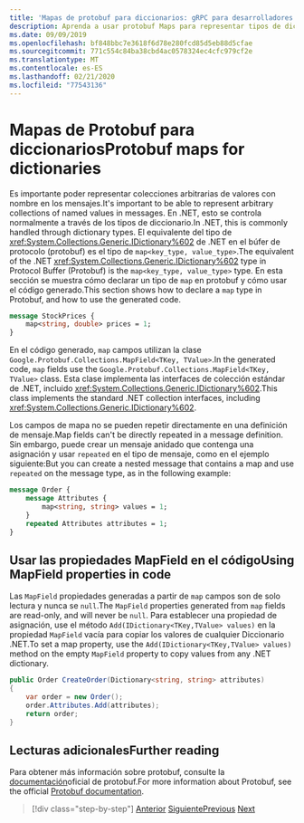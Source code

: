 ```yaml
---
title: 'Mapas de protobuf para diccionarios: gRPC para desarrolladores de WCF'
description: Aprenda a usar protobuf Maps para representar tipos de diccionario en .NET.
ms.date: 09/09/2019
ms.openlocfilehash: bf848bbc7e3618f6d78e280fcd85d5eb88d5cfae
ms.sourcegitcommit: 771c554c84ba38cbd4ac0578324ec4cfc979cf2e
ms.translationtype: MT
ms.contentlocale: es-ES
ms.lasthandoff: 02/21/2020
ms.locfileid: "77543136"
---
```

# <a name="protobuf-maps-for-dictionaries"></a><span data-ttu-id="33d36-103">Mapas de Protobuf para diccionarios</span><span class="sxs-lookup"><span data-stu-id="33d36-103">Protobuf maps for dictionaries</span></span>

<span data-ttu-id="33d36-104">Es importante poder representar colecciones arbitrarias de valores con nombre en los mensajes.</span><span class="sxs-lookup"><span data-stu-id="33d36-104">It's important to be able to represent arbitrary collections of named values in messages.</span></span> <span data-ttu-id="33d36-105">En .NET, esto se controla normalmente a través de los tipos de diccionario.</span><span class="sxs-lookup"><span data-stu-id="33d36-105">In .NET, this is commonly handled through dictionary types.</span></span> <span data-ttu-id="33d36-106">El equivalente del tipo de <xref:System.Collections.Generic.IDictionary%602> de .NET en el búfer de protocolo (protobuf) es el tipo de `map<key_type, value_type>`.</span><span class="sxs-lookup"><span data-stu-id="33d36-106">The equivalent of the .NET <xref:System.Collections.Generic.IDictionary%602> type in Protocol Buffer (Protobuf) is the `map<key_type, value_type>` type.</span></span> <span data-ttu-id="33d36-107">En esta sección se muestra cómo declarar un tipo de `map` en protobuf y cómo usar el código generado.</span><span class="sxs-lookup"><span data-stu-id="33d36-107">This section shows how to declare a `map` type in Protobuf, and how to use the generated code.</span></span>

```protobuf
message StockPrices {
    map<string, double> prices = 1;
}
```

<span data-ttu-id="33d36-108">En el código generado, `map` campos utilizan la clase `Google.Protobuf.Collections.MapField<TKey, TValue>`.</span><span class="sxs-lookup"><span data-stu-id="33d36-108">In the generated code, `map` fields use the `Google.Protobuf.Collections.MapField<TKey, TValue>` class.</span></span> <span data-ttu-id="33d36-109">Esta clase implementa las interfaces de colección estándar de .NET, incluido <xref:System.Collections.Generic.IDictionary%602>.</span><span class="sxs-lookup"><span data-stu-id="33d36-109">This class implements the standard .NET collection interfaces, including <xref:System.Collections.Generic.IDictionary%602>.</span></span>

<span data-ttu-id="33d36-110">Los campos de mapa no se pueden repetir directamente en una definición de mensaje.</span><span class="sxs-lookup"><span data-stu-id="33d36-110">Map fields can't be directly repeated in a message definition.</span></span> <span data-ttu-id="33d36-111">Sin embargo, puede crear un mensaje anidado que contenga una asignación y usar `repeated` en el tipo de mensaje, como en el ejemplo siguiente:</span><span class="sxs-lookup"><span data-stu-id="33d36-111">But you can create a nested message that contains a map and use `repeated` on the message type, as in the following example:</span></span>

```protobuf
message Order {
    message Attributes {
        map<string, string> values = 1;
    }
    repeated Attributes attributes = 1;
}
```

## <a name="using-mapfield-properties-in-code"></a><span data-ttu-id="33d36-112">Usar las propiedades MapField en el código</span><span class="sxs-lookup"><span data-stu-id="33d36-112">Using MapField properties in code</span></span>

<span data-ttu-id="33d36-113">Las `MapField` propiedades generadas a partir de `map` campos son de solo lectura y nunca se `null`.</span><span class="sxs-lookup"><span data-stu-id="33d36-113">The `MapField` properties generated from `map` fields are read-only, and will never be `null`.</span></span> <span data-ttu-id="33d36-114">Para establecer una propiedad de asignación, use el método `Add(IDictionary<TKey,TValue> values)` en la propiedad `MapField` vacía para copiar los valores de cualquier Diccionario .NET.</span><span class="sxs-lookup"><span data-stu-id="33d36-114">To set a map property, use the `Add(IDictionary<TKey,TValue> values)` method on the empty `MapField` property to copy values from any .NET dictionary.</span></span>

```csharp
public Order CreateOrder(Dictionary<string, string> attributes)
{
    var order = new Order();
    order.Attributes.Add(attributes);
    return order;
}
```

## <a name="further-reading"></a><span data-ttu-id="33d36-115">Lecturas adicionales</span><span class="sxs-lookup"><span data-stu-id="33d36-115">Further reading</span></span>

<span data-ttu-id="33d36-116">Para obtener más información sobre protobuf, consulte la [documentación](https://developers.google.com/protocol-buffers/docs/overview)oficial de protobuf.</span><span class="sxs-lookup"><span data-stu-id="33d36-116">For more information about Protobuf, see the official [Protobuf documentation](https://developers.google.com/protocol-buffers/docs/overview).</span></span>

>[!div class="step-by-step"]
><span data-ttu-id="33d36-117">[Anterior](protobuf-enums.md)
>[Siguiente](wcf-services-to-grpc-comparison.md)</span><span class="sxs-lookup"><span data-stu-id="33d36-117">[Previous](protobuf-enums.md)
[Next](wcf-services-to-grpc-comparison.md)</span></span>
